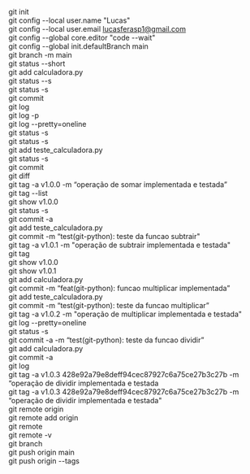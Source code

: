 git init  
git config --local user.name "Lucas"  
git config --local user.email lucasferasp1@gmail.com  
git config --global core.editor "code --wait"  
git config --global init.defaultBranch main  
git branch -m main  
git status --short  
git add calculadora.py  
git status --s  
git status -s  
git commit  
git log  
git log -p  
git log --pretty=oneline  
git status -s  
git status -s  
git add teste_calculadora.py  
git status -s  
git commit  
git diff  
git tag -a v1.0.0 -m “operação de somar implementada e testada”  
git tag --list  
git show v1.0.0  
git status -s  
git commit -a  
git add teste_calculadora.py  
git commit -m “test(git-python): teste da funcao subtrair"  
git tag -a v1.0.1 -m "operação de subtrair implementada e testada"  
git tag  
git show v1.0.0  
git show v1.0.1  
git add calculadora.py  
git commit -m “feat(git-python): funcao multiplicar implementada”  
git add teste_calculadora.py  
git commit -m “test(git-python): teste da funcao multiplicar”  
git tag -a v1.0.2 -m "operação de multiplicar implementada e testada"  
git log --pretty=oneline  
git status -s  
git commit -a -m “test(git-python): teste da funcao dividir”  
git add calculadora.py  
git commit -a  
git log  
git tag -a v1.0.3 428e92a79e8deff94cec87927c6a75ce27b3c27b -m “operação de dividir implementada e testada  
git tag -a v1.0.3 428e92a79e8deff94cec87927c6a75ce27b3c27b -m “operação de dividir implementada e testada"  
git remote origin  
git remote add origin  
git remote  
git remote -v  
git branch  
git push origin main  
git push origin --tags  

